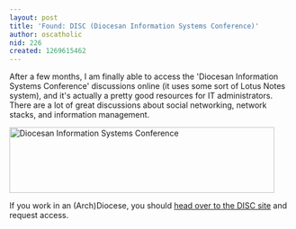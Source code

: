 ```yaml
---
layout: post
title: 'Found: DISC (Diocesan Information Systems Conference)'
author: oscatholic
nid: 226
created: 1269615462
---
```

<p>
	After a few months, I am finally able to access the &#39;Diocesan Information Systems Conference&#39; discussions online (it uses some sort of Lotus Notes system), and it&#39;s actually a pretty good resources for IT administrators. There are a lot of great discussions about social networking, network stacks, and information management.</p>
<p class="rtecenter">
	<a href="http://www.discinfo.org/"><img alt="Diocesan Information Systems Conference" border="0" height="117" src="http://www.opensourcecatholic.com/sites/opensourcecatholic.com/files/user-uploads/oscatholic/disc.jpg" title="" width="471" /></a></p>
<p>
	If you work in an (Arch)Diocese, you should <a href="http://www.discinfo.org/">head over to the DISC site</a> and request access.</p>
